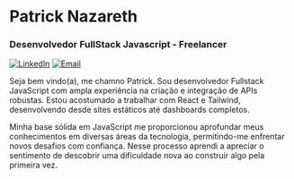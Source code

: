# Patrick Nazareth

### Desenvolvedor FullStack Javascript - Freelancer

[![LinkedIn](https://img.shields.io/badge/PatrickNazareth-0A192F?style=for-the-badge&logo=linkedin&logoColor=white)](https://www.linkedin.com/in/patrick-nazareth-dev/)
[![Email](https://img.shields.io/badge/patrickn.cointact@gmail.com-0A192F?style=for-the-badge&logo=gmail&logoColor=white)](mailto:patrickn.cointact@gmail.com)


Seja bem vindo(a), me chamno Patrick. Sou desenvolvedor Fullstack JavaScript com ampla experiência na criação e integração de APIs robustas. Estou acostumado a trabalhar com React e Tailwind, desenvolvendo desde sites estáticos até dashboards completos.

Minha base sólida em JavaScript me proporcionou aprofundar meus conhecimentos em diversas áreas da tecnologia, permitindo-me enfrentar novos desafios com confiança. Nesse processo aprendi a apreciar o sentimento de descobrir uma dificuldade nova ao construir algo pela primeira vez.
